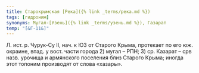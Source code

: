 ```yaml
---
title: Старокрымская [Река]({% link _terms/река.md %})
tags: [гидроним]
synonyms: Мугал-[Узень]({% link _terms/узень.md %}), Газарат
temp: "[&Г-11&]"
---
```


Л. ист. р. Чурук-Су II, нач. к ЮЗ от Старого Крыма, протекает по его юж.
окраине, впад. у вост. части города 2) мугал – РПН; 3) ср. Казарат – срв назв.
урочища и армянского поселения близ Старого Крыма; иногда этот топоним
производят от слова «хазары».
